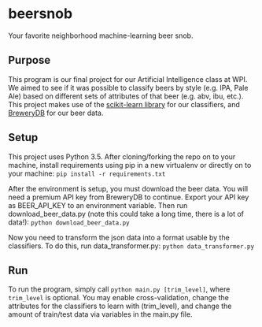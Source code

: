 # beersnob
Your favorite neighborhood machine-learning beer snob.


## Purpose
This program is our final project for our Artificial Intelligence class at WPI. We aimed to see if it was possible to classify beers by style (e.g. IPA, Pale Ale) based on different sets of attributes of that beer (e.g. abv, ibu, etc.). This project makes use of the [scikit-learn library](scikit-learn.org) for our classifiers, and [BreweryDB](brewerydb.com) for our beer data.


## Setup
This project uses Python 3.5. After cloning/forking the repo on to your machine, install requirements using pip in a new virtualenv or directly on to your machine:
`pip install -r requirements.txt`

After the environment is setup, you must download the beer data. You will need a premium API key from BreweryDB to continue. Export your API key as BEER_API_KEY to an environment variable. Then run download_beer_data.py (note this could take a long time, there is a lot of data!):
`python download_beer_data.py`

Now you need to transform the json data into a format usable by the classifiers. To do this, run data_transformer.py:
`python data_transformer.py`


## Run
To run the program, simply call `python main.py [trim_level]`, where `trim_level` is optional. You may enable cross-validation, change the attributes for the classifiers to learn with (trim_level), and change the amount of train/test data via variables in the main.py file.
